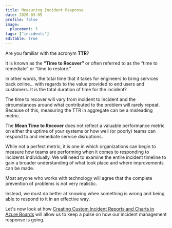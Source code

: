 ```yaml
---
title: Measuring Incident Response
date: 2020-03-05
profile: false
image:
  placement: 3
tags: ["incidents"]
editable: true
---
```


Are you familiar with the acronym **TTR**?

It is known as the **“Time to Recover”** or often referred to as the “time to remediate” or “time to restore.”

In other words, the total time that it takes for engineers to bring services back online… with regards to the value provided to end users and customers. It is the total duration of time for the incident?

The time to recover will vary from incident to incident and the circumstances around what contributed to the problem will rarely repeat. Because of this, measuring the TTR in aggregate can be a misleading metric.

The **Mean Time to Recover** does not reflect a valuable performance metric on either the uptime of your systems or how well (or poorly) teams can respond to and remediate service disruptions.

While not a perfect metric, it is one in which organizations can begin to measure how teams are performing when it comes to responding to incidents individually. We will need to examine the entire incident timeline to gain a broader understanding of what took place and where improvements can be made.

Most anyone who works with technology will agree that the complete prevention of problems is not very realistic.  

Instead, we must do better at knowing when something is wrong and being able to respond to it in an effective way.

Let's now look at how [Creating Custom Incident Reports and Charts in Azure Boards](/post/creating-custom-incident-reports-and-charts-in-azure-boards/) will allow us to keep a pulse on how our incident management response is going.